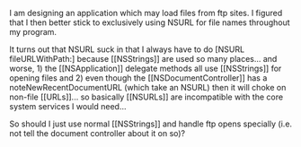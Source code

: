 I am designing an application which may load files from ftp sites. I figured that I then better stick to exclusively using NSURL for file names throughout my program.

It turns out that NSURL suck in that I always have to do [NSURL fileURLWithPath:<nsstring>] because [[NSStrings]] are used so many places... and worse, 1) the [[NSApplication]] delegate methods all use [[NSStrings]] for opening files and 2) even though the [[NSDocumentController]] has a noteNewRecentDocumentURL (which take an NSURL) then it will choke on non-file [[URLs]]... so basically [[NSURLs]] are incompatible with the core system services I would need...

So should I just use normal [[NSStrings]] and handle ftp opens specially (i.e. not tell the document controller about it on so)?